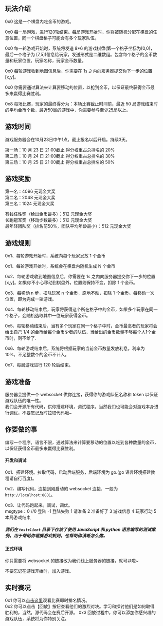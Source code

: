 ## 玩法介绍

0x0 这是一个棋盘内吃金币的游戏。

0x0 每一局游戏，进行120轮结束。每局游戏开始时，你将被随机分配在棋盘的任意位置，同一个棋盘格子可能会有多个玩家队伍。

0x0 每一轮游戏开始时，系统将发送 8*6 的游戏棋盘(第一个格子坐标为[0,0]，最后一个格子为 [7,5])信息给玩家，发送形式是二维数组。包含每个格子的金币数量和玩家位置，玩家名称，玩家金币数量。  

0x0 每轮游戏收到地图信息后，你需要在 1s 之内向服务器提交你下一步的位置[x,y]。
  
0x0 你需要通过算法来计算要移动的位置，以抢到金币，以保证最终获得金币最多来赢得比赛胜利。  

0x8 每场比赛，玩家的最终得分为：本场比赛截止时间前，最近 50 局游戏结束时的平均金币个数，最近50局的游戏中，你需要参与至少25局以上。

## 游戏时间

游戏服务器会在10月23日中午1点，截止报名以后开启。持续3天。

第一场：10 月 23 日 21:00截止 得分权重占总排名的 20%  
第二场：10 月 24 日 21:00截止 得分权重占总排名的 30%  
第三场：10 月 25 日 21:00截止 得分权重占总排名的 50%

## 游戏奖励

第一名：4096 元现金大奖  
第二名：2048 元现金大奖  
第三名：1024 元现金大奖

有钱任性奖（给出金币最多）：512 元现金大奖  
长跑冠军奖（移动步数最多）：512 元现金大奖  
最年轻团队奖（排名前50%，团队平均年龄最小）：512 元现金大奖

## 游戏规则

0x1、每轮游戏开始时，系统向每个玩家发放 1 个金币

0x1、每轮游戏开始时，系统会在棋盘内随机生成 N 个金币

0x2、每轮游戏收到地图信息后，你需要在 1s 之内向服务器提交你下一步的位置[x,y]。如果你不小心移动到棋盘外，位置则保持不变，扣除 1 个金币。

0x3、每移动 n 步，扣除玩家 n 个金币，原地不动，扣除 1 个金币。每移动一次位置，即为完成一轮游戏。

0x4、每轮移动结束后，玩家将获得这个所在格子中的金币，如果多个玩家在同一个格子，会随机选取其中一位玩家获得金币。

0x5、每轮移动结束后，当有多个玩家在同一个格子中时，金币最高者的玩家将会给出自己 1/4 的金币给每个金币少者的队伍，当给出的金币数量不够每个人1个金币时，则不给了.

0x6、每轮游戏结束后，系统将根据玩家的当前金币数量发放利息，利率为 10%，不足整数个的金币不计入。

0x7、每局游戏进行 120 轮后结束。

## 游戏准备

服务器会提供一个 websocket 供你连接，获得你的游戏队伍名称和 token 以保证游戏队伍的唯一性。  
我们会开源所有代码，供你搭建环境，调试程序。当然我们也可能会对游戏本身进行调优，不要忘记及时拉取代码哦~

## 你要做的事

编写一个程序，语言不限，通过算法来计算要移动的位置以吃到各种数量的金币，以保证获得金币最多来赢得比赛胜利。

#### 开发和调试

0x1、搭建环境。拉取代码，启动后端服务，后端环境为 go.(go 语言环境搭建教程请自行百度)。

0x2、编写代码，连接到刚启动的 websocket 连接，一般为`http://localhost:8881`。

0x3、让代码跑起来。调试，调优。  
msgtype：0 //0 登陆 -1 登陆失败 1 请准备 2 准备好了 3 游戏信息 4 玩家行动 5 本局游戏结束

##### 我们在 `testclient` 目录下存放了使用 JavaScript 和 python 语言编写的测试案例，用于帮助你理解游戏规则，也帮助你清晰怎么做。

#### 正式环境

你只需要将 websocket 的链接改为我们线上服务器的链接，就可以啦~

不要忘记在游戏开始时，加入游戏。

## 实时赛况

0x1 你可以[点击这里](https://testmobile.51wnl-cq.com/20201024/)观看比赛即时排名情况。  
0x2 你可以点击【回放】按钮查看他们的激烈对决。学习和探讨他们是如何取得胜利的，当然，源代码会在赛后开源。
0x3 回放过程中，你可以添加你感兴趣的游戏队伍，系统将为你特别关注。
